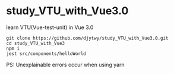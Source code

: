 <!--
 * @Date: 2020-09-16 14:40:33
 * @LastEditTime: 2020-09-16 14:57:13
 * @FilePath: /study_VTU_with_Vue3.0/README.md
 * @Author: twy
 * @LastEditors: twy
-->
# study_VTU_with_Vue3.0
learn VTU(Vue-test-unit) in Vue 3.0

```
git clone https://github.com/djytwy/study_VTU_with_Vue3.0.git
cd study_VTU_with_Vue3
npm i
jest src/components/helloWorld
```

PS: Unexplainable errors occur when using yarn


